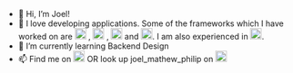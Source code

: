 - 👋 Hi, I’m Joel!
- 👀 I love developing applications. 
      Some of the frameworks which I have worked on are <img src="https://user-images.githubusercontent.com/45589731/197844496-1a8a2666-ca27-4166-a616-cdab460835f4.png" width="20"> , <img src="https://upload.wikimedia.org/wikipedia/commons/thumb/7/7d/Microsoft_.NET_logo.svg/1200px-Microsoft_.NET_logo.svg.png" width="20"> , <img src="https://upload.wikimedia.org/wikipedia/commons/thumb/a/a7/React-icon.svg/2300px-React-icon.svg.png" width="20"> and <img src="https://www.gstatic.com/devrel-devsite/prod/v329b39deca73fc0f4b4862903640085cfb4d3102e48d211dd97ad63f3860a376/firebase/images/touchicon-180.png" width="20">. 
I am also experienced in <img src="https://upload.wikimedia.org/wikipedia/commons/thumb/f/fa/Microsoft_Azure.svg/1200px-Microsoft_Azure.svg.png" width="20">.
- 🌱 I’m currently learning Backend Design
- 📫 Find me on <img src="https://user-images.githubusercontent.com/45589731/197844270-e05afdcd-9b18-4837-aee1-4e859c8a0d85.png" width="20"> OR look up joel_mathew_philip on <img src="https://user-images.githubusercontent.com/45589731/197844160-f0ec80fc-c94c-469c-bd75-3c3e974760fe.png" width="20">

<!---
joelmathewphilip/joelmathewphilip is a ✨ special ✨ repository because its `README.md` (this file) appears on your GitHub profile.
You can click the Preview link to take a look at your changes.
--->
